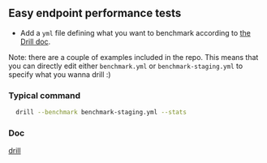 ## Easy endpoint performance tests

- Add a `yml` file defining what you want to benchmark according to [the Drill doc](https://github.com/fcsonline/drill).


Note: there are a couple of examples included in the repo.
This means that you can directly edit either `benchmark.yml` or `benchmark-staging.yml` to specify what you wanna drill :)

### Typical command

```sh
  drill --benchmark benchmark-staging.yml --stats
```

### Doc

[drill](https://github.com/fcsonline/drill)
